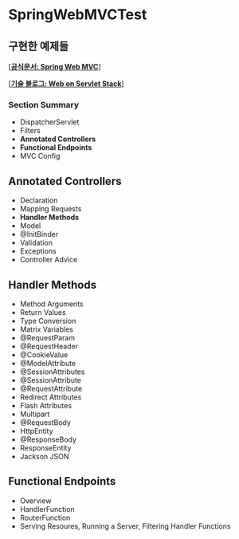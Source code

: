 # SpringWebMVCTest
## 구현한 예제들
[[<B>공식문서: Spring Web MVC</B>]](https://docs.spring.io/spring-framework/reference/web/webmvc.html)

[[<B>기술 블로그: Web on Servlet Stack</B>]](https://blank001.tistory.com/category/Web%20on%20Servlet%20Stack)

### Section Summary
* DispatcherServlet
* Filters
* <B>Annotated Controllers</B>
* <B>Functional Endpoints</B>
* MVC Config

## Annotated Controllers
* Declaration
* Mapping Requests
* <B>Handler Methods</B>
* Model
* @InitBinder
* Validation
* Exceptions
* Controller Advice

## Handler Methods
* Method Arguments
* Return Values
* Type Conversion
* Matrix Variables
* @RequestParam
* @RequestHeader
* @CookieValue
* @ModelAttribute
* @SessionAttributes
* @SessionAttribute
* @RequestAttribute
* Redirect Attributes
* Flash Attributes
* Multipart
* @RequestBody
* HttpEntity
* @ResponseBody
* ResponseEntity
* Jackson JSON

## Functional Endpoints
* Overview
* HandlerFunction
* RouterFunction
* Serving Resoures, Running a Server, Filtering Handler Functions
